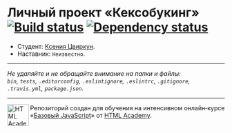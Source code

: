 # Личный проект «Кексобукинг» [![Build status][travis-image]][travis-url] [![Dependency status][dependency-image]][dependency-url]

* Студент: [Ксения Цвиркун](https://up.htmlacademy.ru/javascript/8/user/218984).
* Наставник: `Неизвестно`.

---

_Не удаляйте и не обращайте внимание на папки и файлы:_<br>
_`bin`, `tests`, `.editorconfig`, `.eslintignore`, `.eslintrc`, `.gitignore`, `.travis.yml`, `package.json`._

---

<a href="https://htmlacademy.ru/intensive/javascript"><img align="left" width="50" height="50" title="HTML Academy" src="https://up.htmlacademy.ru/static/img/intensive/javascript/logo-for-github.svg"></a>

Репозиторий создан для обучения на интенсивном онлайн‑курсе «[Базовый JavaScript](https://htmlacademy.ru/intensive/javascript)» от [HTML Academy](https://htmlacademy.ru).

[travis-image]: https://travis-ci.org/htmlacademy-javascript/218984-keksobooking.svg?branch=master
[travis-url]: https://travis-ci.org/htmlacademy-javascript/218984-keksobooking
[dependency-image]: https://david-dm.org/htmlacademy-javascript/218984-keksobooking.svg?style=flat-square
[dependency-url]: https://david-dm.org/htmlacademy-javascript/218984-keksobooking
